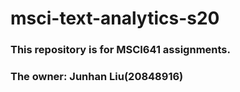 # msci-text-analytics-s20

### This repository is for MSCI641 assignments.
### The owner: Junhan Liu(20848916)

